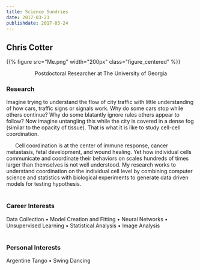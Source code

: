 ```yaml
---
title: Science Sundries
date: 2017-03-23
publishdate: 2017-03-24
---
```

## Chris Cotter
{{%
  figure src="Me.png"
  width="200px"
  class="figure_centered"
%}}
<center>Postdoctoral Researcher at The University of Georgia</center>

### Research
Imagine trying to understand the flow of city traffic with little understanding of how cars, traffic signs or signals work. Why do some cars stop while others continue? Why do some blatantly ignore rules others appear to follow? Now imagine untangling this while the city is covered in a dense fog (similar to the opacity of tissue). That is what it is like to study cell-cell coordination.

&nbsp;&nbsp;&nbsp;&nbsp;&nbsp;&nbsp;Cell coordination is at the center of immune response, cancer metastasis, fetal development, and wound healing. Yet how individual cells communicate and coordinate their behaviors on scales hundreds of times larger than themselves is not well understood. My research works to understand coordination on the individual cell level by combining computer science and statistics with biological experiments to generate data driven models for testing hypothesis.
<br><br>

### Career Interests
Data Collection • Model Creation and Fitting • Neural Networks • Unsupervised Learning • Statistical Analysis • Image Analysis
<br><br>

### Personal Interests
Argentine Tango • Swing Dancing
